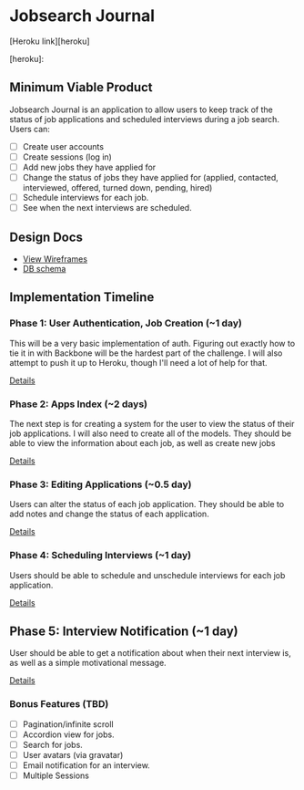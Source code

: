# Jobsearch Journal

[Heroku link][heroku]

[heroku]:

## Minimum Viable Product

Jobsearch Journal is an application to allow users to keep track of the status of
job applications and scheduled interviews during a job search. Users can:
<!-- This is a Markdown checklist. Use it to keep track of your progress! -->

- [ ] Create user accounts
- [ ] Create sessions (log in)
- [ ] Add new jobs they have applied for
- [ ] Change the status of jobs they have applied for
      (applied, contacted, interviewed, offered, turned down, pending, hired)
- [ ] Schedule interviews for each job.
- [ ] See when the next interviews are scheduled.

## Design Docs
* [View Wireframes][views]
* [DB schema][schema]

[views]: ./docs/views.md
[schema]: ./docs/schema.md

## Implementation Timeline

### Phase 1: User Authentication, Job Creation (~1 day)
This will be a very basic implementation of auth. Figuring out exactly how to
tie it in with Backbone will be the hardest part of the challenge. I will also
attempt to push it up to Heroku, though I'll need a lot of help for that.

[Details][phase-one]

### Phase 2: Apps Index (~2 days)
The next step is for creating a system for the user to view the status of their
job applications. I will also need to create all of the models. They should be able to view the information about each job, as well as create new jobs

[Details][phase-two]

### Phase 3: Editing Applications (~0.5 day)
Users can alter the status of each job application. They should be able to
add notes and change the status of each application.

[Details][phase-three]

### Phase 4: Scheduling Interviews (~1 day)
Users should be able to schedule and unschedule interviews for each job application.

[Details][phase-four]

## Phase 5: Interview Notification (~1 day)
User should be able to get a notification about when their next interview is,
as well as a simple motivational message.

[Details][phase-five]

### Bonus Features (TBD)

- [ ] Pagination/infinite scroll
- [ ] Accordion view for jobs.
- [ ] Search for jobs.
- [ ] User avatars (via gravatar)
- [ ] Email notification for an interview.
- [ ] Multiple Sessions

[phase-one]: ./docs/phases/phase1.md
[phase-two]: ./docs/phases/phase2.md
[phase-three]: ./docs/phases/phase3.md
[phase-four]: ./docs/phases/phase4.md
[phase-five]: ./docs/phases/phase5.md
